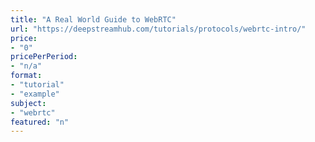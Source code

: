 ```yaml
---
title: "A Real World Guide to WebRTC"
url: "https://deepstreamhub.com/tutorials/protocols/webrtc-intro/"
price: 
- "0"
pricePerPeriod: 
- "n/a"
format: 
- "tutorial"
- "example"
subject: 
- "webrtc"
featured: "n"
---
```

